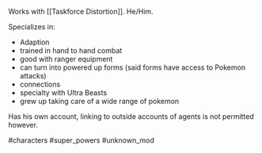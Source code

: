 Works with [[Taskforce Distortion]]. He/Him.

Specializes in:
- Adaption
- trained in hand to hand combat
- good with ranger equipment
- can turn into powered up forms (said forms have access to Pokemon attacks)
- connections
- specialty with Ultra Beasts
- grew up taking care of a wide range of pokemon

Has his own account, linking to outside accounts of agents is not permitted however.

#characters #super_powers #unknown_mod 